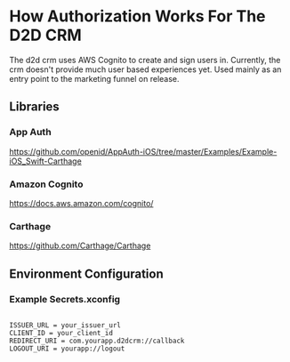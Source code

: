 # How Authorization Works For The D2D CRM
The d2d crm uses AWS Cognito to create and sign users in. Currently, the crm doesn't provide much user based experiences yet. Used mainly as an entry point to the marketing funnel on release.

## Libraries

### App Auth
https://github.com/openid/AppAuth-iOS/tree/master/Examples/Example-iOS_Swift-Carthage

### Amazon Cognito
https://docs.aws.amazon.com/cognito/

### Carthage
https://github.com/Carthage/Carthage


## Environment Configuration

### Example Secrets.xconfig

```

ISSUER_URL = your_issuer_url
CLIENT_ID = your_client_id
REDIRECT_URI = com.yourapp.d2dcrm://callback
LOGOUT_URI = yourapp://logout

```
